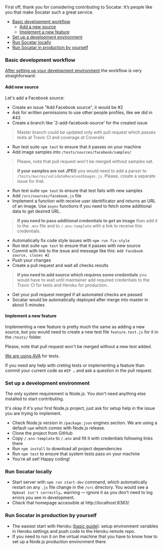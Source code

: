 First off, thank you for considering contributing to Socatar. It’s people like you that make Socatar such a great service.

* [Basic development workflow](#basic-development-workflow)
    * [Add a new source](#add-a-new-source)
    * [Implement a new feature](#implement-a-new-feature)
* [Set up a development environment](#set-up-a-development-environment)
* [Run Socatar locally](#run-socatar-locally)
* [Run Socatar in production by yourself](#run-socatar-in-production-by-yourself)

### Basic development workflow

[After setting up your development environment](#set-up-a-development-environment) the workflow is very straighforward:

#### Add new source

Let's add a Facebook source:

* Create an issue "Add Facebook source", it would be #2
* Ask for written permissions to use other people profiles, like we did in #43
* Create a branch like '2-add-facebook-source' for the created issue

> Master branch could be updated only with pull request which passes tests at Travic CI and coverage at Coveralls

* Run test suite `npm test` to ensure that it passes on your machine
* Add image samples into `/tests/sources/facebook/samples/`

> Please, note that pull request won't be merged without samples set.

> **if your samples are not JPEG** you would need to add a parser to `/tests/macros/validateReceivedImages.js`. Please, create a separate issue for that.

* Run test suite `npm test` to ensure that test fails with new samples
* Add `/src/sources/facebook.js` file
* Implement a function with receive user identificator and returns an URL of an image. Use `async` functions if you need to fetch some additional data to get desired URL.

> **if you need to pass additional credentials to get an image** than add it to the `.env` file and to `/.env-template` with a link to receive this credentials.

* Automatically fix code style issues with `npm run fix-style`
* Run test suite `npm test` to ensure that it passes with new source
* Commit with link to the issue and message like this: `Add Facebook source, closes #2`
* Push your changes
* Create a pull request and wait all checks results

> **if you need to add source which requires some credentials** you would have to wait until maintainer add required credentials to the Travic CI for tests and Heroku for production.

* Get your pull request merged if all automated checks are passed
* Socatar would be automatically deployed after merge into master in about 5 minutes

#### Implement a new feature

Implementing a new feature is pretty much the same as adding a new source, but you would need to create a new test file `feature.test.js` for it in the `/tests/` folder.

Please, note that pull request won't be merged without a new test added.

[We are using AVA](https://github.com/avajs/ava) for tests.

If you need any help with creting tests or implementing a feature than commit your current code as `WIP …` and ask a question in the pull request.

### Set up a development environment

The only system requirement is Node.js. You don't need anything else installed to start contributing.

It's okay if it's your first Node.js project, just ask for setup help in the issue you are trying to implement.

* Check Node.js version in `/package.json` engines section. We are using a default `npm` which comes with Node.js release.
* Clone the project from GitHub
* Copy `/.env-template` to `/.env` and fill it with credentials following links there
* Run `npm install` to download all project dependencies
* Run `npm test` to ensure that system tests pass on your machine
* You're all set! Happy coding!

### Run Socatar locally

* Start server with `npm run start-dev` command, which automatically restart on any `.js` file change in the `/src` directory. You would see a `Opbeat isn't correctly…` warning — ignore it as you don't need to log errors you see in development.
* Check that homepage accessible at http://localhost:8383/

### Run Socatar in production by yourself

* The easiest start with Heroku ([basic guide](https://devcenter.heroku.com/articles/getting-started-with-nodejs#set-up)): setup environment variables in Heroku settings and push code to the Heroku remote repo.
* If you need to run it on the virtual machine that you have to know how to set up a Node.js production environment there
